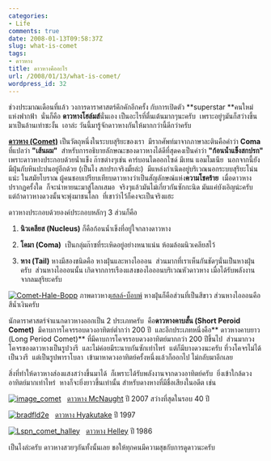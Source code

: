 ```yaml
---
categories:
- Life
comments: true
date: 2008-01-13T09:58:37Z
slug: what-is-comet
tags:
- ดาวหาง
title: ดาวหางคืออะไร
url: /2008/01/13/what-is-comet/
wordpress_id: 32
---
```


ช่วงประมาณเดือนที่แล้ว วงการดาราศาสตร์คึกคักอีกครั้ง กับการเปิดตัว **superstar **คนใหม่แห่งฟากฟ้า  นั่นก็คือ **ดาวหางโฮล์มส์**นั่นเอง เป็นอะไรที่ตื่นเต้นมากๆนะครับ  เพราะอยู่ๆมันก็สว่างขึ้นมาเป็นล้านเท่าซะงั้น  เอาล่ะ วันนี้มารู้จักดาวหางกันให้มากกว่านี้ดีกว่าครับ

**[ดาวหาง (Comet)](http://en.wikipedia.org/wiki/Comet)** เป็นวัตถุหนึ่งในระบบสุริยะของเรา  มีรากศัพท์มาจากภาษาละตินคือคำว่า **Coma** ที่แปลว่า **"เส้นผม"**  สำหรับการอธิบายลักษณะของดาวหางได้ดีที่สุดคงเป็นคำว่า **"ก้อนน้ำแข็งสกปรก"** เพราะดาวหางประกอบด้วยน้ำแข็ง ก๊าซต่างๆเช่น คาร์บอนไดออกไซด์ มีเทน แอมโมเนีย  นอกจากนี้ยังมีฝุ่นกับหินปะปนอยู่อีกด้วย (เป็นไง สกปรกจริงมั้ยล่ะ)  มีแหล่งกำเนิดอยู่บริเวณนอกระบบสุริยะโน่นแน่ะ ในสมัยโบราณ ผู้คนชอบเปรียบเทียบดาวหางว่าเป็นสัญลักษณ์แห่ง**ความโชคร้าย**  เมื่อดาวหางปรากฏครั้งใด  ก็จะนำหายนะมาสู่โลกเสมอ  จริงๆแล้วมันไม่เกี่ยวกันซักกะนิด มันแค่บังเอิญน่ะครับ  แต่ถ้าดาวหางดวงนั้นจะพุ่งมาชนโลก  ที่เขาว่าไว้ก็คงจะเป็นจริงแฮะ

ดาวหางประกอบด้วยองค์ประกอบหลักๆ 3 ส่วนก็คือ




  1. **นิวเคลียส (Nucleus)** ก็คือก้อนน้ำเข็งที่อยู่ใจกลางดาวหาง


  2. **โคมา (Coma)**  เป็นกลุ่มก๊าซที่ระเหิดอยู่อย่างหนาแน่น ห้อมล้อมนิวเคลียสไว้


  3. **หาง (Tail)** หางมีสองชนิดคือ หางฝุ่นและหางไอออน  ส่วนมากที่เราเห็นกันชัดๆนั่นเป็นหางฝุ่นครับ  ส่วนหางไอออนนั้น เกิดจากการเรืองแสงของไอออนบริเวณหัวดาวหาง เมื่อได้รับพลังงานจากลมสุริยะครับ




[![Comet-Hale-Bopp](https://armno.in.th/wp-content/uploads/2008/01/comet-hale-bopp-thumb.jpg)](https://armno.in.th/wp-content/uploads/2008/01/comet-hale-bopp.jpg)
ภาพดาวหาง[เฮลล์-บ็อบพ์](http://en.wikipedia.org/wiki/Comet_Hale-Bopp) หางฝุ่นก็คือส่วนที่เป็นสีขาว ส่วนหางไอออนคือสีน้ำเงินครับ

นักดาราศาสตร์จำแนกดาวหางออกเป็น 2 ประเภทครับ  คือ**ดาวหางคาบสั้น (Short Peroid Comet)**  มีคาบการโคจรรอบดวงอาทิตย์ต่ำกว่า 200 ปี  และอีกประเภทหนึ่งคือ** ดาวหางคาบยาว (Long Period Comet)** ที่มีคาบการโคจรรอบดวงอาทิตย์มากกว่า 200 ปีขึ้นไป  ส่วนมากวงโคจรของดาวหางเป็นรูปวงรี  และไม่ค่อยมีระนาบกันซักเท่าไหร่  แต่ก็มีบางดวงนะครับ ที่วงโคจรไม่ได้เป็นวงรี  แต่เป็นรูปพาราโบลา  เข้ามาหาดวงอาทิตย์ครั้งหนึ่งแล้วก็ออกไป ไม่กลับมาอีกเลย

สิ่งที่ทำให้ดาวหางส่องแสงสว่างขึ้นมาได้  ก็เพราะได้รับพลังงานจากดวงอาทิตย์ครับ  ยิ่งเข้าใกล้ดวงอาทิตย์มากเท่าไหร่  หางก็จะยิ่งยาวขึ้นเท่านั้น สำหรับดางหางที่มีชื่อเสียงในอดีต เช่น

[![image_comet](https://armno.in.th/wp-content/uploads/2008/01/image-comet-thumb.jpg)](https://armno.in.th/wp-content/uploads/2008/01/image-comet.jpg)   [ดาวหาง McNaught](http://en.wikipedia.org/wiki/Comet_McNaught) ปี 2007 สว่างที่สุดในรอบ 40 ปี

[![bradfld2e](https://armno.in.th/wp-content/uploads/2008/01/bradfld2e-thumb.jpg)](https://armno.in.th/wp-content/uploads/2008/01/bradfld2e.jpg)   [ดาวหาง Hyakutake](http://en.wikipedia.org/wiki/Comet_Hyakutake) ปี 1997

[![Lspn_comet_halley](https://armno.in.th/wp-content/uploads/2008/01/lspn-comet-halley-thumb.jpg)](https://armno.in.th/wp-content/uploads/2008/01/lspn-comet-halley.jpg)   [ดาวหาง Helley](http://en.wikipedia.org/wiki/Halley%27s_Comet) ปี 1986

เป็นไงล่ะครับ ดาวหางสวยๆกันทั้งนั้นเลย
ขอให้ทุกคนมีความสุขกับการดูดาวนะครับ
